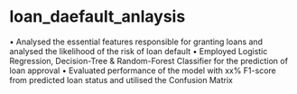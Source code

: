# loan_daefault_anlaysis
• Analysed the essential features responsible for granting loans and analysed the likelihood of the risk of loan default
• Employed Logistic Regression, Decision-Tree & Random-Forest Classifier for the prediction of loan approval
• Evaluated performance of the model with xx% F1-score from predicted loan status and utilised the Confusion Matrix

